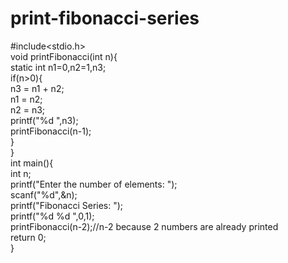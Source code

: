 # print-fibonacci-series
#include<stdio.h>    
void printFibonacci(int n){    
    static int n1=0,n2=1,n3;    
    if(n>0){    
         n3 = n1 + n2;    
         n1 = n2;    
         n2 = n3;    
         printf("%d ",n3);    
         printFibonacci(n-1);    
    }    
}    
int main(){    
    int n;    
    printf("Enter the number of elements: ");    
    scanf("%d",&n);    
    printf("Fibonacci Series: ");    
    printf("%d %d ",0,1);    
    printFibonacci(n-2);//n-2 because 2 numbers are already printed    
  return 0;  
 }    
